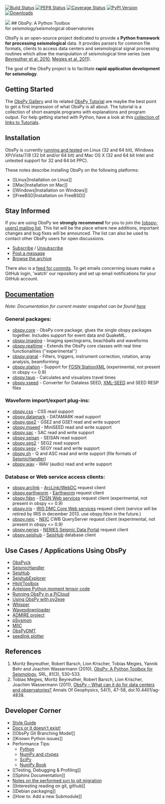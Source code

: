 [![Build Status](https://secure.travis-ci.org/obspy/obspy.png?branch=master)](https://travis-ci.org/obspy/obspy)
[![PEP8 Status](https://www.seismic-handler.org/obspy/pep8.png)](http://pep8.obspy.org)
[![Coverage Status](https://coveralls.io/repos/obspy/obspy/badge.png?branch=master)](https://coveralls.io/r/obspy/obspy?branch=master)
[![PyPI Version](https://pypip.in/v/obspy/badge.png)](https://crate.io/packages/obspy/)
[![Downloads](https://pypip.in/d/obspy/badge.png)](https://crate.io/packages/obspy/)


<img class="right" src="https://raw.github.com/obspy/obspy/master/misc/docs/source/_static/obspy-logo.png" />
## ObsPy: A Python Toolbox<br /> for seismology/seismological observatories

ObsPy is an open-source project dedicated to provide a **Python framework for processing seismological** data. It provides parsers for common file formats, clients to access data centers and seismological signal processing routines which allow the manipulation of seismological time series (see [Beyreuther et al. 2010](http://www.seismosoc.org/publications/SRL/SRL_81/srl_81-3_es/), [Megies et al. 2011](http://www.annalsofgeophysics.eu/index.php/annals/article/view/4838)).

The goal of the ObsPy project is to facilitate **rapid application development for seismology**.

## Getting Started

The [ObsPy Gallery](http://gallery.obspy.org) and its related [ObsPy Tutorial](http://tutorial.obspy.org) are maybe the best point to get a first impression of what ObsPy is all about. The tutorial is a collection of short example programs with explanations and program output. For help getting started with Python, have a look at this [collection of links to Tutorials](wiki/Python-Tutorials).

## Installation
ObsPy is currently [running and tested](http://tests.obspy.org) on Linux (32 and 64 bit), Windows XP/Vista/7/8 (32 bit and/or 64 bit) and Mac OS X (32 and 64 bit Intel and untested support for 32 and 64 bit PPC).

These notes describe installing ObsPy on the following platforms:

* [[Linux|Installation on Linux]]
* [[Mac|Installation on Mac]]
* [[Windows|Installation on Windows]]
* [[FreeBSD|Installation on FreeBSD]]

## Stay Informed

If you are using ObsPy we **strongly recommend** for you to join the [ [obspy-users] mailing list](http://lists.obspy.org/listinfo). This list will be the place where new additions, important changes and bug fixes will be announced. The list can also be used to contact other ObsPy users for open discussions.

  * [Subscribe](mailto:obspy-users-request@lists.sevor.de?subject=subscribe&body=Send%20this%20message%20from%20the%20address%20you%20want%20to%20subscribe.) / [Unsubscribe](mailto:obspy-users-request@lists.sevor.de?subject=unsubscribe&body=Send%20this%20message%20from%20the%20address%20you%20want%20to%20unsubscribe.)
  * [Post a message](mailto:users@obspy.org)
  * [Browse the archive](http://lists.obspy.org/pipermail/obspy-users/)

There also is a [feed for commits](https://github.com/obspy/obspy/commits/master.atom). To get emails concerning issues make a GitHub login, 'watch' our repository and set up email notifications for your GitHub account.

## [Documentation](http://docs.obspy.org)
_Note: Documentation for current master snapshot can be found [here](http://docs.obspy.org/master)_

### General packages:
* [obspy.core](http://docs.obspy.org/packages/obspy.core.html) - ObsPy core package, glues the single obspy packages together. Includes support for event data and QuakeML.
* [obspy.imaging](http://docs.obspy.org/packages/obspy.imaging.html) - Imaging spectograms, beachballs and waveforms
* [obspy.realtime](http://docs.obspy.org/packages/obspy.realtime.html) - Extends the ObsPy core classes with real time functionalities (''experimental'')
* [obspy.signal](http://docs.obspy.org/packages/obspy.signal.html) - Filters, triggers, instrument correction, rotation, array analysis, beamforming
* [obspy.station](http://docs.obspy.org/packages/obspy.station.html) - Support for [FDSN StationXML](http://www.fdsn.org/xml/station/) (experimental, not present in obspy <= 0.9)
* [obspy.taup](http://docs.obspy.org/packages/obspy.taup.html) - Calculates and visualizes travel times
* [obspy.xseed](http://docs.obspy.org/packages/obspy.xseed.html) - Converter for Dataless SEED, [XML-SEED](http://adsabs.harvard.edu/abs/2004AGUFMSF31B..03T) and SEED RESP files

### Waveform import/export plug-ins:
* [obspy.css](http://docs.obspy.org/packages/obspy.css.html) - CSS read support
* [obspy.datamark](http://docs.obspy.org/packages/obspy.datamark.html) - DATAMARK read support
* [obspy.gse2](http://docs.obspy.org/packages/obspy.gse2.html) - GSE2 and GSE1 read and write support
* [obspy.mseed](http://docs.obspy.org/packages/obspy.mseed.html) - MiniSEED read and write support
* [obspy.sac](http://docs.obspy.org/packages/obspy.sac.html) - SAC read and write support
* [obspy.seisan](http://docs.obspy.org/packages/obspy.seisan.html) - SEISAN read support
* [obspy.seg2](http://docs.obspy.org/packages/obspy.seg2.html) - SEG2 read support
* [obspy.segy](http://docs.obspy.org/packages/obspy.segy.html) - SEGY read and write support
* [obspy.sh](http://docs.obspy.org/packages/obspy.sh.html) - Q and ASC read and write support (file formats of [SeismicHandler](http://www.seismic-handler.org))
* [obspy.wav](http://docs.obspy.org/packages/obspy.wav.html) - WAV (audio) read and write support

### Database or Web service access clients:
* [obspy.arclink](http://docs.obspy.org/packages/obspy.arclink.html) - [ArcLink/WebDC](http://www.webdc.eu) request client
* [obspy.earthworm](http://docs.obspy.org/packages/obspy.earthworm.html) - [Earthworm](http://folkworm.ceri.memphis.edu/ew-doc/) request client
* [obspy.fdsn](http://docs.obspy.org/packages/obspy.fdsn.html) - [FDSN Web services](http://www.fdsn.org/webservices/) request client (experimental, not present in obspy <= 0.9)
* [obspy.iris](http://docs.obspy.org/packages/obspy.iris.html) - [IRIS DMC Core Web services](http://www.iris.edu/ws) request client (service will be retired by IRIS in december 2013. use obspy.fdsn in the future.)
* [obspy.neic](http://docs.obspy.org/packages/obspy.neic.html) - [NEIC](http://earthquake.usgs.gov/regional/neic/) CWB QueryServer request client (experimental, not present in obspy <= 0.9)
* [obspy.neries](http://docs.obspy.org/packages/obspy.neries.html) - [NERIES Seismic Data Portal](http://www.seismicportal.eu/jetspeed/portal/) request client
* [obspy.seishub](http://docs.obspy.org/packages/obspy.seishub.html) - [SeisHub](https://github.com/barsch/seishub.core) database client

## Use Cases / Applications Using ObsPy

   * [ObsPyck](https://github.com/megies/obspyck/wiki)
   * [SeismicHandler](http://www.seismic-handler.org)
   * [SeisHub](https://github.com/barsch/seishub.core)
   * [SeishubExplorer](https://github.com/krischer/SeishubExplorer)
   * [HtoVToolbox](https://github.com/krischer/HtoV-Toolbox)
   * [Antelope Python moment tensor code](http://eqinfo.ucsd.edu/~rnewman/howtos/antelope/moment_tensor/)
   * [Running ObsPy in a PiCloud](http://blog.picloud.com/2011/09/26/introducing-environments-run-anything-on-picloud/)
   * [Using ObsPy with py2exe](http://www.geophysique.be/en/2011/08/09/using-obspy-modules-with-py2exe/)
   * [Whisper](http://code-whisper.isterre.fr/html)
   * [Wavesdownloader](http://webservices.rm.ingv.it/wavesdownloader/)
   * [ADMIRE project](http://www.admire-project.eu/)
   * [pSysmon](http://www.stefanmertl.com/science/category/software/psysmon/)
   * [MIIC](http://theo1.geo.uni-leipzig.de/wordpress/)
   * [ObsPyDMT](https://github.com/kasra-hosseini/obspyDMT)
   * [seedlink plotter](https://github.com/bonaime/seedlink_plotter)

## References

  1. Moritz Beyreuther, Robert Barsch, Lion Krischer, Tobias Megies, Yannik Behr and Joachim Wassermann (2010), [ObsPy: A Python Toolbox for Seismology](http://www.seismosoc.org/publications/SRL/SRL_81/srl_81-3_es/), SRL, 81(3), 530-533.
  1. Tobias Megies, Moritz Beyreuther, Robert Barsch, Lion Krischer, Joachim Wassermann (2011), [ObsPy – What can it do for data centers and observatories?](http://www.annalsofgeophysics.eu/index.php/annals/article/view/4838) Annals Of Geophysics, 54(1), 47-58, doi:10.4401/ag-4838.

## Developer Corner

 * [Style Guide](http://docs.obspy.org/coding_style.html)
 * [Docs or it doesn't exist!](http://lukeplant.me.uk/blog/posts/docs-or-it-doesnt-exist/)
 * [[ObsPy Git Branching Model]]
 * [[Known Python issues]]
 * Performance Tips:
    * [Python](http://wiki.python.org/moin/PythonSpeed/PerformanceTips)
    * [NumPy and ctypes](http://www.scipy.org/Cookbook/Ctypes)
    * [SciPy](http://www.scipy.org/PerformancePython)
    * [NumPy Book](http://www.tramy.us/numpybook.pdf)
 * [[Testing, Debugging & Profiling]]
 * [[Sphinx Documentation]]
 * [Notes on the performed svn to git migration](wiki/Svn-to-git-migration)
 * [[Interesting reading on git, github]]
 * [[Debian packaging]]
 * [[How to: Add a new Submodule]]
